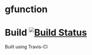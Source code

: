 # gfunction

# Build [![Build Status](https://travis-ci.org/mitchute/gfunction.svg?branch=master)](https://travis-ci.org/mitchute/gfunction)
Built using Travis-CI
